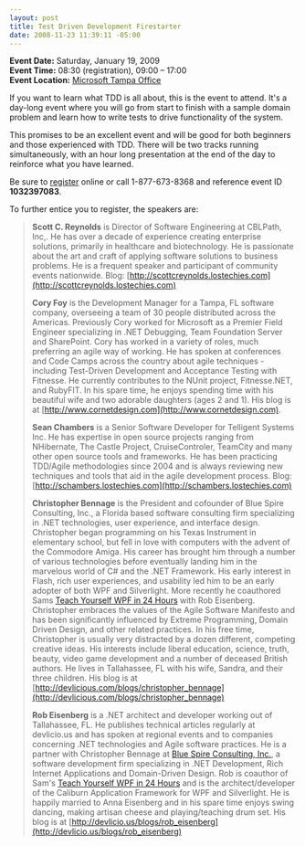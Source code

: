 ```yaml
---
layout: post
title: Test Driven Development Firestarter
date: 2008-11-23 11:39:11 -05:00
---
```


**Event Date:** Saturday, January 19, 2009       
**Event Time:** 08:30 (registration), 09:00 – 17:00       
**Event Location:** [Microsoft Tampa Office](http://www.microsoft.com/about/companyinformation/usaoffices/southeast/tampa.mspx)       

If you want to learn what TDD is all about, this is the event to attend. It's a day-long event where you will go from start to finish with a sample domain problem and learn how to write tests to drive functionality of the system.

This promises to be an excellent event and will be good for both beginners and those experienced with TDD. There will be two tracks running simultaneously, with an hour long presentation at the end of the day to reinforce what you have learned.

Be sure to [register](http://msevents.microsoft.com/CUI/EventDetail.aspx?EventID=1032397083&culture=en-US) online or call 1-877-673-8368 and reference event ID **1032397083**.

To further entice you to register, the speakers are:

> **Scott C. Reynolds** is Director of Software Engineering at CBLPath, Inc,. He has over a decade of experience creating enterprise solutions, primarily in healthcare and biotechnology. He is passionate about the art and craft of applying software solutions to business problems. He is a frequent speaker and participant of community events nationwide. Blog: [http://scottcreynolds.lostechies.com](http://scottcreynolds.lostechies.com)
> 
> **Cory Foy** is the Development Manager for a Tampa, FL software company, overseeing a team of 30 people distributed across the Americas. Previously Cory worked for Microsoft as a Premier Field Engineer specializing in .NET Debugging, Team Foundation Server and SharePoint. Cory has worked in a variety of roles, much preferring an agile way of working. He has spoken at conferences and Code Camps across the country about agile techniques - including Test-Driven Development and Acceptance Testing with Fitnesse. He currently contributes to the NUnit project, Fitnesse.NET, and RubyFIT. In his spare time, he enjoys spending time with his beautiful wife and two adorable daughters (ages 2 and 1). His blog is at [http://www.cornetdesign.com](http://www.cornetdesign.com).
> 
> **Sean Chambers** is a Senior Software Developer for Telligent Systems Inc. He has expertise in open source projects ranging from NHibernate, The Castle Project, CruiseControler, TeamCity and many other open source tools and frameworks. He has been practicing TDD/Agile methodologies since 2004 and is always reviewing new techniques and tools that aid in the agile development process. Blog: [http://schambers.lostechies.com](http://schambers.lostechies.com)
> 
> **Christopher Bennage** is the President and cofounder of Blue Spire Consulting, Inc., a Florida based software consulting firm specializing in .NET technologies, user experience, and interface design. Christopher began programming on his Texas Instrument in elementary school, but fell in love with computers with the advent of the Commodore Amiga. His career has brought him through a number of various technologies before eventually landing him in the marvelous world of C# and the .NET Framework. His early interest in Flash, rich user experiences, and usability led him to be an early adopter of both WPF and Silverlight. More recently he coauthored Sams [Teach Yourself WPF in 24 Hours](http://amzn.to/28IMfjH) with Rob Eisenberg. Christopher embraces the values of the Agile Software Manifesto and has been significantly influenced by Extreme Programming, Domain Driven Design, and other related practices. In his free time, Christopher is usually very distracted by a dozen different, competing creative ideas. His interests include liberal education, science, truth, beauty, video game development and a number of deceased British authors. He lives in Tallahassee, FL with his wife, Sandra, and their three children. His blog is at [http://devlicious.com/blogs/christopher_bennage](http://devlicious.com/blogs/christopher_bennage)
> 
> **Rob Eisenberg** is a .NET architect and developer working out of Tallahassee, FL. He publishes technical articles regularly at devlicio.us and has spoken at regional events and to companies concerning .NET technologies and Agile software practices. He is a partner with Christopher Bennage at [Blue Spire Consulting, Inc.](http://www.bluespire.com), a software development firm specializing in .NET Development, Rich Internet Applications and Domain-Driven Design. Rob is coauthor of Sam's [Teach Yourself WPF in 24 Hours](http://amzn.to/28IMfjH) and is the architect/developer of the Caliburn Application Framework for WPF and Silverlight. He is happily married to Anna Eisenberg and in his spare time enjoys swing dancing, making artisan cheese and playing/teaching drum set. His blog is at [http://devlicio.us/blogs/rob_eisenberg](http://devlicio.us/blogs/rob_eisenberg)

